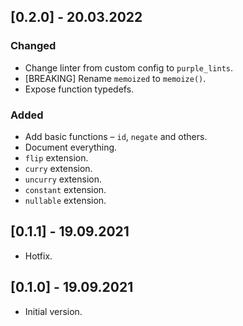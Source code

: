 ## [0.2.0] - 20.03.2022

### Changed

- Change linter from custom config to `purple_lints`.
- [BREAKING] Rename `memoized` to `memoize()`.
- Expose function typedefs.

### Added

- Add basic functions – `id`, `negate` and others.
- Document everything.
- `flip` extension.
- `curry` extension.
- `uncurry` extension.
- `constant` extension.
- `nullable` extension.

## [0.1.1] - 19.09.2021

- Hotfix.

## [0.1.0] - 19.09.2021

- Initial version.

